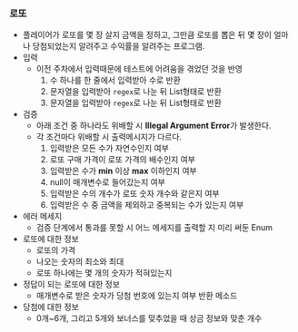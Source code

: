 ### 로또

- 플레이어가 로또를 몇 장 살지 금액을 정하고, 그만큼 로또를 뽑은 뒤 몇 장이 얼마나 당첨되었는지 알려주고 수익률을 알려주는 프로그램.
- 입력
  - 이전 주차에서 입력때문에 테스트에 어려움을 겪었던 것을 반영
    1. 수 하나를 한 줄에서 입력받아 수로 반환
    2. 문자열을 입력받아 `regex`로 나눈 뒤 List형태로 반환
    3. 문자열을 입력받아 `regex`로 나눈 뒤 List<Integer>형태로 반환
- 검증
  - 아래 조건 중 하나라도 위배할 시 **Illegal Argument Error**가 발생한다.
  - 각 조건마다 위배할 시 출력메시지가 다르다.
    1. 입력받은 모든 수가 자연수인지 여부
    2. 로또 구매 가격이 로또 가격의 배수인지 여부
    3. 입력받은 수가 **min** 이상 **max** 이하인지 여부
    4. null이 매개변수로 들어갔는지 여부
    5. 입력받은 수의 개수가 로또 숫자 개수와 같은지 여부
    6. 입력받은 수 중 금액을 제외하고 중복되는 수가 있는지 여부
- 에러 메세지
  - 검증 단계에서 통과를 못할 시 어느 메세지를 출력할 지 미리 써둔 Enum
- 로또에 대한 정보
  - 로또의 가격
  - 나오는 숫자의 최소와 최대
  - 로또 하나에는 몇 개의 숫자가 적혀있는지
- 정답이 되는 로또에 대한 정보
  - 매개변수로 받은 숫자가 당첨 번호에 있는지 여부 반환 메소드
- 당첨에 대한 정보
  - 0개~6개, 그리고 5개와 보너스를 맞추었을 때 상금 정보와 맞춘 개수